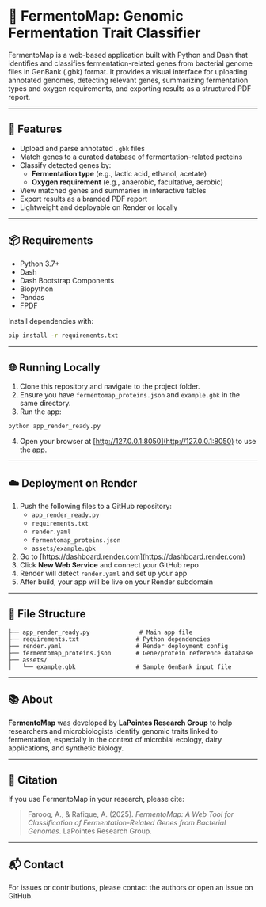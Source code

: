 # 🧬 FermentoMap: Genomic Fermentation Trait Classifier

FermentoMap is a web-based application built with Python and Dash that identifies and classifies fermentation-related genes from bacterial genome files in GenBank (.gbk) format. It provides a visual interface for uploading annotated genomes, detecting relevant genes, summarizing fermentation types and oxygen requirements, and exporting results as a structured PDF report.

---

## 🚀 Features

- Upload and parse annotated `.gbk` files
- Match genes to a curated database of fermentation-related proteins
- Classify detected genes by:
  - **Fermentation type** (e.g., lactic acid, ethanol, acetate)
  - **Oxygen requirement** (e.g., anaerobic, facultative, aerobic)
- View matched genes and summaries in interactive tables
- Export results as a branded PDF report
- Lightweight and deployable on Render or locally

---

## 📦 Requirements

- Python 3.7+
- Dash
- Dash Bootstrap Components
- Biopython
- Pandas
- FPDF

Install dependencies with:

```bash
pip install -r requirements.txt
```

---

## 🌐 Running Locally

1. Clone this repository and navigate to the project folder.
2. Ensure you have `fermentomap_proteins.json` and `example.gbk` in the same directory.
3. Run the app:

```bash
python app_render_ready.py
```

4. Open your browser at [http://127.0.0.1:8050](http://127.0.0.1:8050) to use the app.

---

## ☁️ Deployment on Render

1. Push the following files to a GitHub repository:
   - `app_render_ready.py`
   - `requirements.txt`
   - `render.yaml`
   - `fermentomap_proteins.json`
   - `assets/example.gbk`
2. Go to [https://dashboard.render.com](https://dashboard.render.com)
3. Click **New Web Service** and connect your GitHub repo
4. Render will detect `render.yaml` and set up your app
5. After build, your app will be live on your Render subdomain

---

## 📄 File Structure

```
├── app_render_ready.py              # Main app file
├── requirements.txt                # Python dependencies
├── render.yaml                     # Render deployment config
├── fermentomap_proteins.json       # Gene/protein reference database
├── assets/
│   └── example.gbk                 # Sample GenBank input file
```

---

## 📚 About

**FermentoMap** was developed by **LaPointes Research Group** to help researchers and microbiologists identify genomic traits linked to fermentation, especially in the context of microbial ecology, dairy applications, and synthetic biology.

---

## 🧪 Citation

If you use FermentoMap in your research, please cite:

> Farooq, A., & Rafique, A. (2025). *FermentoMap: A Web Tool for Classification of Fermentation-Related Genes from Bacterial Genomes*. LaPointes Research Group.

---

## 📬 Contact

For issues or contributions, please contact the authors or open an issue on GitHub.

